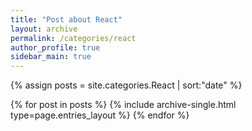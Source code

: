 ```yaml
---
title: "Post about React"
layout: archive
permalink: /categories/react
author_profile: true
sidebar_main: true
---
```


{% assign posts = site.categories.React | sort:"date" %}

{% for post in posts %}
  {% include archive-single.html type=page.entries_layout %}
{% endfor %}
